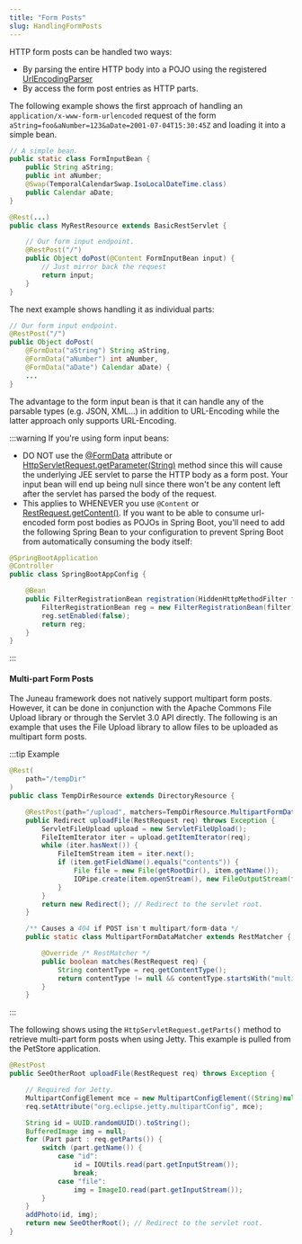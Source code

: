 ```yaml
---
title: "Form Posts"
slug: HandlingFormPosts
---
```


HTTP form posts can be handled two ways:

- By parsing the entire HTTP body into a POJO using the registered <a href="/site/apidocs/org/apache/juneau/urlencoding/UrlEncodingParser.html" target="_blank">UrlEncodingParser</a>
- By access the form post entries as HTTP parts.

The following example shows the first approach of handling an `application/x-www-form-urlencoded` request of the form `aString=foo&aNumber=123&aDate=2001-07-04T15:30:45Z` and loading it into a simple bean.

```java
// A simple bean.
public static class FormInputBean {
    public String aString;
    public int aNumber;
    @Swap(TemporalCalendarSwap.IsoLocalDateTime.class)
    public Calendar aDate;
}
```

```java
@Rest(...)
public class MyRestResource extends BasicRestServlet {

    // Our form input endpoint.
    @RestPost("/")
    public Object doPost(@Content FormInputBean input) {
        // Just mirror back the request
        return input;
    }
}
```

The next example shows handling it as individual parts:

```java
// Our form input endpoint.
@RestPost("/")
public Object doPost(
    @FormData("aString") String aString,
    @FormData("aNumber") int aNumber,
    @FormData("aDate") Calendar aDate) {
    ...
}
```

The advantage to the form input bean is that it can handle any of the parsable types (e.g.
JSON, XML...) in addition to URL-Encoding while the latter approach only supports URL-Encoding.

:::warning
If you're using form input beans:

- DO NOT use the <a href="/site/apidocs/org/apache/juneau/http/annotation/FormData.html" target="_blank">@FormData</a> attribute or <a href="https://jakarta.ee/specifications/servlet/6.0/apidocs/jakarta/servlet/http/HttpServletRequest.html#getParameter(String)" target="_blank">HttpServletRequest.getParameter(String)</a> method since this will cause the underlying JEE servlet to parse the HTTP body as a form post. Your input bean will end up being null since there won't be any content left after the servlet has parsed the body of the request.
- This applies to WHENEVER you use `@Content` or <a href="/site/apidocs/org/apache/juneau/rest/RestRequest.html#getContent()" target="_blank">RestRequest.getContent()</a>. If you want to be able to consume url-encoded form post bodies as POJOs in Spring Boot, you'll need to add the following Spring Bean to your configuration to prevent Spring Boot from automatically consuming the body itself:

```java
@SpringBootApplication
@Controller
public class SpringBootAppConfig {

    @Bean
    public FilterRegistrationBean registration(HiddenHttpMethodFilter filter) {
        FilterRegistrationBean reg = new FilterRegistrationBean(filter);
        reg.setEnabled(false);
        return reg;
    }
}
```
:::

#### Multi-part Form Posts

The Juneau framework does not natively support multipart form posts.
However, it can be done in conjunction with the Apache Commons File Upload library or through the Servlet 3.0 API
directly.
The following is an example that uses the File Upload library to allow files to be uploaded as multipart form posts.

:::tip Example
```java
@Rest(
    path="/tempDir"
)
public class TempDirResource extends DirectoryResource {

    @RestPost(path="/upload", matchers=TempDirResource.MultipartFormDataMatcher.class)
    public Redirect uploadFile(RestRequest req) throws Exception {
        ServletFileUpload upload = new ServletFileUpload();
        FileItemIterator iter = upload.getItemIterator(req);
        while (iter.hasNext()) {
            FileItemStream item = iter.next();
            if (item.getFieldName().equals("contents")) {
                File file = new File(getRootDir(), item.getName());
                IOPipe.create(item.openStream(), new FileOutputStream(file)).closeOut().run();
            }
        }
        return new Redirect(); // Redirect to the servlet root.
    }

    /** Causes a 404 if POST isn't multipart/form-data */
    public static class MultipartFormDataMatcher extends RestMatcher {

        @Override /* RestMatcher */
        public boolean matches(RestRequest req) {
            String contentType = req.getContentType();
            return contentType != null && contentType.startsWith("multipart/form-data");
        }
    }
```
:::

The following shows using the `HttpServletRequest.getParts()` method to retrieve multi-part form posts when using Jetty.
This example is pulled from the PetStore application.

```java
@RestPost
public SeeOtherRoot uploadFile(RestRequest req) throws Exception {

    // Required for Jetty.
    MultipartConfigElement mce = new MultipartConfigElement((String)null);
    req.setAttribute("org.eclipse.jetty.multipartConfig", mce);

    String id = UUID.randomUUID().toString();
    BufferedImage img = null;
    for (Part part : req.getParts()) {
        switch (part.getName()) {
            case "id":
                id = IOUtils.read(part.getInputStream());
                break;
            case "file":
                img = ImageIO.read(part.getInputStream());
        }
    }
    addPhoto(id, img);
    return new SeeOtherRoot(); // Redirect to the servlet root.
}
```